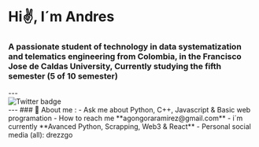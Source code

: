 <div id="header" aling="center">
    <h1 aling="center">Hi✌️, I´m Andres</h1>
    <h3 aling="center">A passionate student of technology in data systematization and telematics engineering
        from Colombia, in the Francisco Jose de Caldas University, Currently studying the fifth semester (5 of 10 semester)
    </h3>
</div>
---
<div id="badges" aling="center"
    <a href="https://twitter.com/drezzgo" target="_blank">
        <img src="https://img.shields.io/twitter/url?color=blue&label=twitter&logo=Twitter&style=for-the-badge&url=https%3A%2F%2Fmobile.twitter.com%2Fdrezzgo" 
        alt="Twitter badge"/>
    </a>
</div>
---
### 🐲 About me :
- Ask me about Python, C++, Javascript & Basic web programation
- How to reach me **agongoraramirez@gmail.com**
- i´m currently **Avanced Python, Scrapping, Web3 & React**
- Personal social media (all): drezzgo
